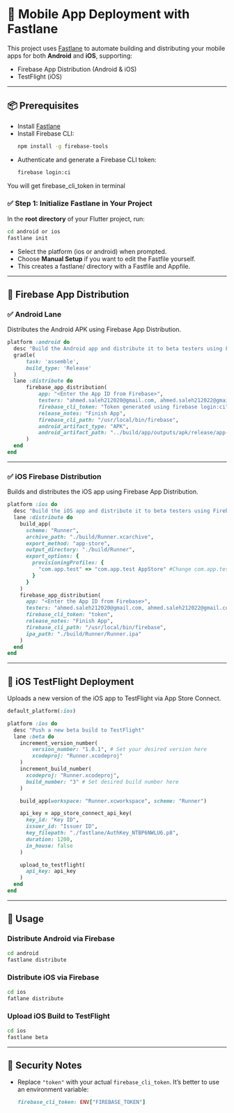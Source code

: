 # 🚀 Mobile App Deployment with Fastlane

This project uses [Fastlane](https://fastlane.tools/) to automate building and distributing your mobile apps for both **Android** and **iOS**, supporting:
- Firebase App Distribution (Android & iOS)
- TestFlight (iOS)

---

## 📦 Prerequisites

- Install [Fastlane](https://docs.fastlane.tools/getting-started/ios/setup/)
- Install Firebase CLI:  
  ```bash
  npm install -g firebase-tools

* Authenticate and generate a Firebase CLI token:

  ```bash
  firebase login:ci
  ```
You will get firebase_cli_token in terminal

### ✅ Step 1: Initialize Fastlane in Your Project

In the **root directory** of your Flutter project, run:

```bash
cd android or ios
fastlane init
```

* Select the platform (ios or android) when prompted.
* Choose **Manual Setup** if you want to edit the Fastfile yourself.
* This creates a fastlane/ directory with a Fastfile and Appfile.

---

## 🔧 Firebase App Distribution

### ✅ Android Lane

Distributes the Android APK using Firebase App Distribution.

```ruby
platform :android do
  desc "Build the Android app and distribute it to beta testers using Firebase App Distribution"
  gradle(
      task: 'assemble',
      build_type: 'Release'
  )
  lane :distribute do
      firebase_app_distribution(
          app: "<Enter the App ID from Firebase>",
          testers: "ahmed.saleh212020@gmail.com, ahmed.saleh212022@gmail.com",
          firebase_cli_token: "Token generated using firebase login:ci",
          release_notes: "Finish App",
          firebase_cli_path: "/usr/local/bin/firebase",
          android_artifact_type: "APK",
          android_artifact_path: "../build/app/outputs/apk/release/app-release.apk"
      )
  end
end
```

---

### ✅ iOS Firebase Distribution

Builds and distributes the iOS app using Firebase App Distribution.

```ruby
platform :ios do
  desc "Build the iOS app and distribute it to beta testers using Firebase App Distribution"
  lane :distribute do
    build_app(
      scheme: "Runner",
      archive_path: "./build/Runner.xcarchive",
      export_method: "app-store",
      output_directory: "./build/Runner",
      export_options: {
        provisioningProfiles: { 
          "com.app.test" => "com.app.test AppStore" #Change com.app.test to your bundle id
        }
      }
    )
    firebase_app_distribution(
      app: "<Enter the App ID from Firebase>",
      testers: "ahmed.saleh212020@gmail.com, ahmed.saleh212022@gmail.com",
      firebase_cli_token: "token",
      release_notes: "Finish App",
      firebase_cli_path: "/usr/local/bin/firebase",
      ipa_path: "./build/Runner/Runner.ipa"
    )
  end
end
```

---

## 🍏 iOS TestFlight Deployment

Uploads a new version of the iOS app to TestFlight via App Store Connect.

```ruby
default_platform(:ios)

platform :ios do
  desc "Push a new beta build to TestFlight"
  lane :beta do
    increment_version_number(
        version_number: "1.0.1", # Set your desired version here
        xcodeproj: "Runner.xcodeproj"
    )
    increment_build_number(
      xcodeproj: "Runner.xcodeproj", 
      build_number: "3" # Set desired build number here
    )

    build_app(workspace: "Runner.xcworkspace", scheme: "Runner")

    api_key = app_store_connect_api_key(
      key_id: "Key ID",
      issuer_id: "Issuer ID",
      key_filepath: "./fastlane/AuthKey_NTBP6NWLU6.p8",
      duration: 1200,
      in_house: false
    )

    upload_to_testflight(
      api_key: api_key
    )
  end
end
```

---

## 🚀 Usage

### Distribute Android via Firebase

```bash
cd android
fastlane distribute
```

### Distribute iOS via Firebase

```bash
cd ios
fatlane distribute
```

### Upload iOS Build to TestFlight

```bash
cd ios
fastlane beta
```

---

## 🔐 Security Notes

* Replace `"token"` with your actual `firebase_cli_token`.
  It’s better to use an environment variable:

  ```ruby
  firebase_cli_token: ENV["FIREBASE_TOKEN"]
  ```
